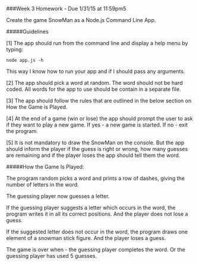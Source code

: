 ###Week 3 Homework - Due 1/31/15 at 11:59pm5

Create the game SnowMan as a Node.js Command Line App.

#####Guidelines

[1] The app should run from the command line and display a help menu by typing:

    node app.js -h

 This way I know how to run your app and if I should pass any arguments.

[2] The app should pick a word at random.  The word should not be hard coded. All words for the app to use should be contain in a separate file.

[3] The app should follow the rules that are outlined in the below section on How the Game is Played.

[4] At the end of a game (win or lose) the app should prompt the user to ask if they want to play a new game.  If yes - a new game is started.  If no - exit the program.

[5] It is not mandatory to draw the SnowMan on the console.  But the app should inform the player if the guess is right or wrong, how many guesses are remaining and if the player loses the app should tell them the word.

 

#####How the Game Is Played:

The program random picks a word and prints a row of dashes, giving the number of letters in the word.

The guessing player now guesses a letter.

If the guessing player suggests a letter which occurs in the word, the program writes it in all its correct positions. And the player does not lose a guess.

If the suggested letter does not occur in the word, the program draws one element of a snowman stick figure. And the player loses a guess.

The game is over when - the guessing player completes the word.  Or the guessing player has used 5 guesses.